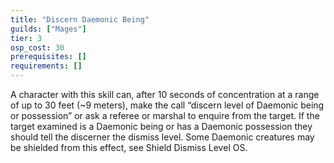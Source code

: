 ```yaml
---
title: "Discern Daemonic Being"
guilds: ["Mages"]
tier: 3
osp_cost: 30
prerequisites: []
requirements: []
---
```

A character with this skill can, after 10 seconds of concentration at a range of up to 30 feet (~9 meters), make the call “discern level of Daemonic being or possession” or ask a referee or marshal to enquire from the target. If the target examined is a Daemonic being or has a Daemonic possession they should tell the discerner the dismiss level. Some Daemonic creatures may be shielded from this effect, see Shield Dismiss Level OS.